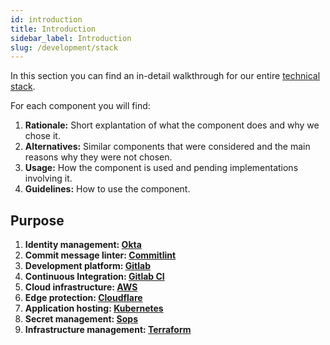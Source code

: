 ```yaml
---
id: introduction
title: Introduction
sidebar_label: Introduction
slug: /development/stack
---
```


In this section you can find
an in-detail walkthrough for
our entire
[technical stack](https://heap.io/topics/what-is-a-tech-stack).

For each component you will find:

1. **Rationale:**
    Short explantation
    of what the component
    does and why we chose it.
1. **Alternatives:**
    Similar components
    that were considered
    and the main reasons
    why they were not chosen.
1. **Usage:**
    How the component is used
    and pending implementations
    involving it.
1. **Guidelines:**
    How to use the component.

## Purpose

1. **Identity management: [Okta](/development/stack/okta)**
1. **Commit message linter: [Commitlint](/development/stack/commitlint)**
1. **Development platform: [Gitlab](/development/stack/gitlab)**
1. **Continuous Integration: [Gitlab CI](/development/stack/gitlab-ci)**
1. **Cloud infrastructure: [AWS](/development/stack/aws)**
1. **Edge protection: [Cloudflare](/development/stack/cloudflare)**
1. **Application hosting: [Kubernetes](/development/stack/kubernetes)**
1. **Secret management: [Sops](/development/stack/sops)**
1. **Infrastructure management: [Terraform](/development/stack/terraform)**
